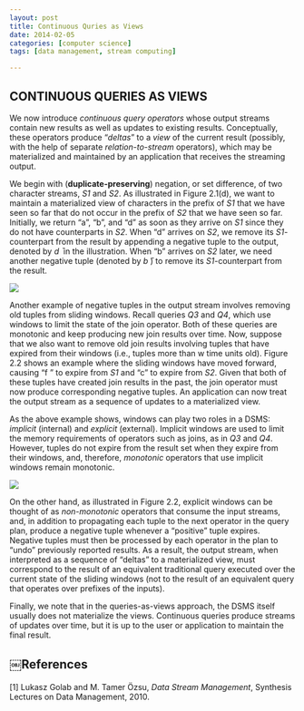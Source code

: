 ```yaml
---
layout: post
title: Continuous Quries as Views
date: 2014-02-05
categories: [computer science]
tags: [data management, stream computing]

---
```


CONTINUOUS QUERIES AS VIEWS
---

We now introduce *continuous query operators* whose output streams contain new results as well as updates to existing results. Conceptually, these operators produce “*deltas*” to a *view* of the current result (possibly, with the help of separate *relation-to-stream* operators), which may be materialized and maintained by an application that receives the streaming output.

We begin with (**duplicate-preserving**) negation, or set difference, of two character streams, *S1* and *S2*. As illustrated in Figure 2.1(d), we want to maintain a materialized view of characters in the prefix of *S1* that we have seen so far that do not occur in the prefix of *S2* that we have seen so far. Initially, we return “a”, “b”, and “d” as soon as they arrive on *S1* since they do not have counterparts in *S2*. When “d” arrives on *S2*, we remove its *S1*-counterpart from the result by appending a negative tuple to the output, denoted by *d ̄* in the illustration. When “b” arrives on *S2* later, we need another negative tuple (denoted by *b ̄*) to remove its *S1*-counterpart from the result.

![](http://sungsoo.github.com/images/continuousquery.png)

Another example of negative tuples in the output stream involves removing old tuples from sliding windows. Recall queries *Q3* and *Q4*, which use windows to limit the state of the join operator. Both of these queries are monotonic and keep producing new join results over time. Now, suppose that we also want to remove old join results involving tuples that have expired from their windows (i.e., tuples more than w time units old). Figure 2.2 shows an example where the sliding windows have moved forward, causing “f ” to expire from *S1* and “c” to expire from *S2*. Given that both of these tuples have created join results in the past, the join operator must now produce corresponding negative tuples. An application can now treat the output stream as a sequence of updates to a materialized view.

As the above example shows, windows can play two roles in a DSMS: *implicit* (internal) and *explicit* (external). Implicit windows are used to limit the memory requirements of operators such as joins, as in *Q3* and *Q4*. However, tuples do not expire from the result set when they expire from their windows, and, therefore, *monotonic* operators that use implicit windows remain monotonic. 

![](http://sungsoo.github.com/images/materializedview.png)

On the other hand, as illustrated in Figure 2.2, explicit windows can be thought of as *non-monotonic* operators that consume the input streams, and, in addition to propagating each tuple to the next operator in the query plan, produce a negative tuple whenever a “positive” tuple expires. Negative tuples must then be processed by each operator in the plan to “undo” previously reported results. As a result, the output stream, when interpreted as a sequence of “deltas” to a materialized view, must correspond to the result of an equivalent traditional query executed over the current state of the sliding windows (not to the result of an equivalent query that operates over prefixes of the inputs). 

Finally, we note that in the queries-as-views approach, the DSMS itself usually does not materialize the views. Continuous queries produce streams of updates over time, but it is up to the user or application to maintain the final result.

￼References
---
[1] Lukasz Golab and M. Tamer Özsu, *Data Stream Management*, Synthesis Lectures on Data Management, 2010.
